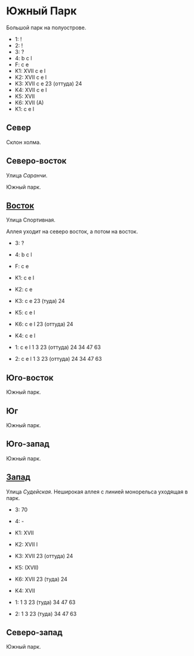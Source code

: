 # Южный Парк

Большой парк на полуострове.

* 1:    !
* 2:    !
* 3:    ?
* 4:    b   c   l
* F:    c   e
* K1:   XVII
        c   e   l
* K2:   XVII
        c   e   l
* K3:   XVII
        c   e
        23 (оттуда) 24
* K4:   XVII
        c   e   l
* K5:   XVII
* K6:   XVII
        (A)
* K1:   c   e   l

## Север

Склон холма.

## Северо-восток

Улица *Саранчи*.

Южный парк.

## [Восток](./11520030.md)

Улица Спортивная.

Аллея уходит на северо восток, а потом на восток.

* 3:    ?
* 4:    b   c   l
* F:    c   e
* K1:   c   e   l
* K2:   c   e
* K3:   c   e
        23 (туда)   24
* K5:   c   e   l

* K6:   c   e   l
        23 (оттуда) 24
* K4:   c   e   l
* 1:    c   e   l
        1   3   23 (оттуда) 24  34  47  63
* 2:    c   e   l
        1   3   23 (оттуда) 24  34  47  63

## Юго-восток

Южный парк.

## Юг

Южный парк.

## Юго-запад

Южный парк.

## [Запад](./500125.md)

Улица *Судейская*.
Неширокая аллея с линией монорельса уходящая в парк.

* 3:    70
* 4:    -
* K1:   XVII
* K2:   XVII
        l
* K3:   XVII
        23 (оттуда) 24
* K5:   (XVII)

* K6:   XVII
        23 (туда)   24
* K4:   XVII
* 1:    1   3   23 (туда)   34  47  63
* 2:    1   3   23 (туда)   34  47  63

## Северо-запад

Южный парк.
